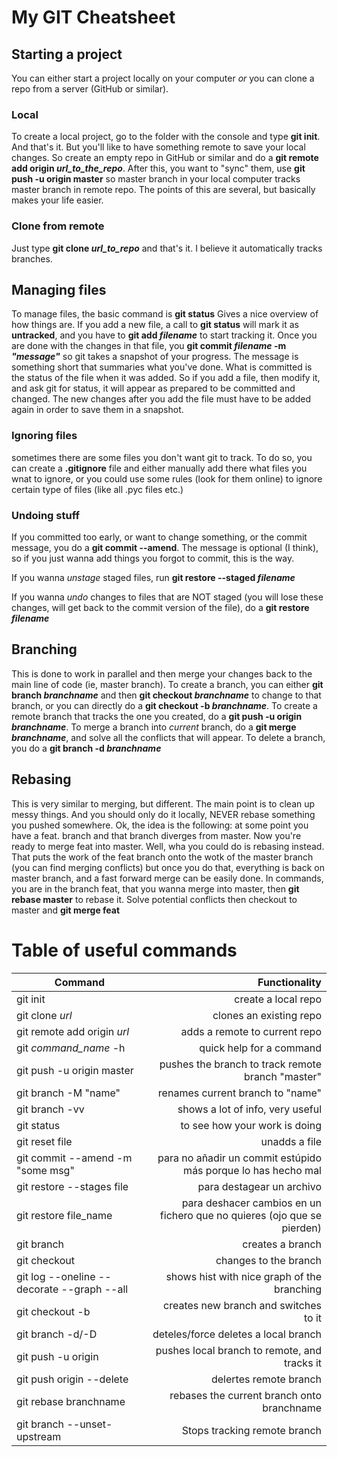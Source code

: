 # My GIT Cheatsheet


## Starting a project
You can either start a project locally on your computer *or* you can clone a repo from a server (GitHub or similar).

### Local
To create a local project, go to the folder with the console and type **git init**. And that's it. But you'll like to have something remote to save your local changes.
So create an empty repo in GitHub or similar and do a **git remote add origin _url_to_the_repo_**. After this, you want to "sync" them, use 
**git push -u origin master** so master branch in your local computer tracks master branch in remote repo. The points of this are several, 
but basically makes your life easier.

### Clone from remote
Just type **git clone _url_to_repo_** and that's it. I believe it automatically tracks branches.

## Managing files
To manage files, the basic command is **git status** Gives a nice overview of how things are. If you add a new file, a call to **git status** will mark it as
**untracked**, and you have to **git add _filename_** to start tracking it. Once you are done with the changes in that file, you **git commit _filename_ -m _"message"_**
so git takes a snapshot of your progress. The message is something short that summaries what you've done. What is committed is the status of the file when it was added.
So if you add a file, then modify it, and ask git for status, it will appear as prepared to be committed and changed. The new changes after you add the file 
must have to be added again in order to save them in a snapshot.

### Ignoring files
sometimes there are some files you don't want git to track. To do so, you can create a **.gitignore** file and either manually add there what files you wnat to ignore,
or you could use some rules (look for them online) to ignore certain type of files (like all .pyc files etc.)

### Undoing stuff
If you committed too early, or want to change something, or the commit message, you do a **git commit --amend**. The message is optional (I think), so if you
just wanna add things you forgot to commit, this is the way.

If you wanna _unstage_ staged files, run **git restore --staged _filename_**

If you wanna *undo* changes to files that are NOT staged (you will lose these changes, will get back to the commit version of the file), do a **git restore _filename_**

## Branching
This is done to work in parallel and then merge your changes back to the main line of code (ie, master branch). To create a branch, you can either
**git branch _branchname_** and then **git checkout _branchname_** to change to that branch, or you can directly do a 
**git checkout -b _branchname_**. To create a remote branch that tracks the one you created, do a
**git push -u origin _branchname_**. To merge a branch into *current* branch, do a **git merge _branchname_**, and solve all the conflicts that will appear.
To delete a branch, you do a **git branch -d _branchname_**

## Rebasing
This is very similar to merging, but different. The main point is to clean up messy things. And you should only do it locally, NEVER 
rebase something you pushed somewhere.
Ok, the idea is the following: at some point you have a feat. branch and that branch diverges from master. Now you're ready to merge
feat into master. Well, wha you could do is rebasing instead. That puts the work of the feat branch onto the wotk of the master branch
(you can find merging conflicts) but once you do that, everything is back on  master branch, and a fast forward merge can be easily done.
In commands, you are in the branch feat, that you wanna merge into master, then **git rebase master** to rebase it. Solve potential conflicts
then checkout to master and **git merge feat**

# Table of useful commands
| Command | Functionality |
|--|--:|
|git init|create a local repo|
|git clone _url_|clones an existing repo|
|git remote add origin _url_|adds a remote to current repo|
|git _command_name_ -h|quick help for a command|
|git push -u origin master|pushes the branch to track remote branch "master"|
|git branch -M "name"|renames current branch to "name"|
|git branch -vv|shows a lot of info, very useful|
|git status|to see how your work is doing|
|git reset file|unadds a file|
|git commit --amend -m "some msg"|para no añadir un commit estúpido más porque lo has hecho mal|
|git restore --stages file|para destagear un archivo|
|git restore file_name|para deshacer cambios en un fichero que no quieres (ojo que se pierden)|
|git branch <name>|creates a branch|
|git checkout <name>|changes to the branch <name>|
|git log --oneline --decorate --graph --all|shows hist with nice graph of the branching|
|git checkout -b <name>|creates new branch and switches to it|
|git branch -d/-D <name>|deteles/force deletes a local branch|
|git push -u origin <name>|pushes local branch to remote, and tracks it|
|git push origin --delete <name>|delertes remote branch|
|git rebase branchname|rebases the current branch onto branchname|
|git branch --unset-upstream|Stops tracking remote branch|